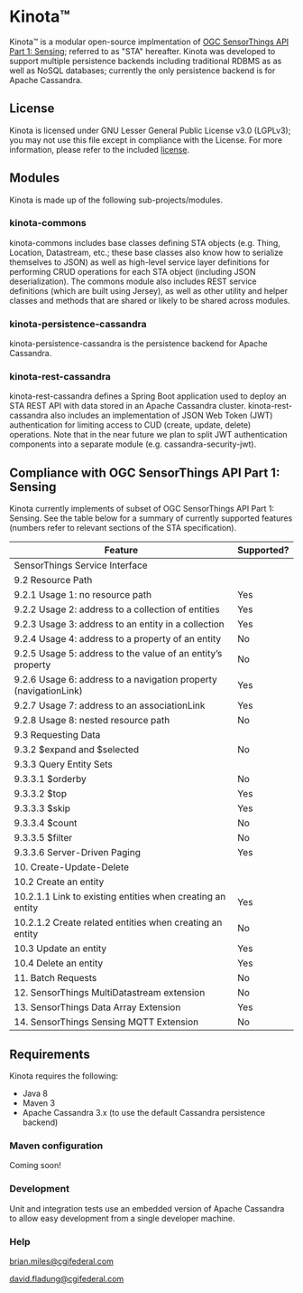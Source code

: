 
# Kinota&trade;

Kinota&trade; is a modular open-source implmentation of
[OGC SensorThings API Part 1: Sensing](http://docs.opengeospatial.org/is/15-078r6/15-078r6.html);
referred to as "STA" hereafter.  Kinota was developed to support multiple persistence backends including traditional
RDBMS as as well as NoSQL databases; currently the only persistence backend is for Apache Cassandra.

## License

Kinota is licensed under GNU Lesser General Public License v3.0 (LGPLv3); you may not use
this file except in compliance with the License.  For more information, please refer to
the included [license](LICENSE.txt).

## Modules

Kinota is made up of the following sub-projects/modules.

### kinota-commons

kinota-commons includes base classes defining STA objects (e.g. Thing, Location, Datastream, etc.; these base classes
also know how to serialize themselves to JSON) as well as high-level service layer definitions for performing CRUD
operations for each STA object (including JSON deserialization).  The commons module also includes REST service
definitions (which are built using Jersey), as well as other utility and helper classes and methods that are shared
or likely to be shared across modules.

### kinota-persistence-cassandra

kinota-persistence-cassandra is the persistence backend for Apache Cassandra.

### kinota-rest-cassandra

kinota-rest-cassandra defines a Spring Boot application used to deploy an STA REST API with data stored in an Apache
Cassandra cluster.  kinota-rest-cassandra also includes an implementation of JSON Web Token (JWT) authentication for
limiting access to CUD (create, update, delete) operations.  Note that in the near future we plan to split JWT
authentication components into a separate module (e.g. cassandra-security-jwt).

## Compliance with OGC SensorThings API Part 1: Sensing

Kinota currently implements of subset of OGC SensorThings API Part 1: Sensing.  See the table below for a summary of
currently supported features (numbers refer to relevant sections of the STA specification).

Feature | Supported?
------- | --------------
SensorThings Service Interface | &nbsp;
9.2 Resource Path | &nbsp;
9.2.1 Usage 1: no resource path | Yes
9.2.2 Usage 2: address to a collection of entities | Yes
9.2.3 Usage 3: address to an entity in a collection | Yes
9.2.4 Usage 4: address to a property of an entity | No
9.2.5 Usage 5: address to the value of an entity’s property | No
9.2.6 Usage 6: address to a navigation property (navigationLink) | Yes
9.2.7 Usage 7: address to an associationLink | Yes
9.2.8 Usage 8: nested resource path | No
9.3 Requesting Data | &nbsp;
9.3.2 $expand and $selected | No
9.3.3 Query Entity Sets | &nbsp;
9.3.3.1 $orderby | No
9.3.3.2 $top | Yes
9.3.3.3 $skip | Yes
9.3.3.4 $count | No
9.3.3.5 $filter | No
9.3.3.6 Server-Driven Paging | Yes
10. Create-Update-Delete | &nbsp;
10.2 Create an entity | &nbsp;
10.2.1.1 Link to existing entities when creating an entity | Yes
10.2.1.2 Create related entities when creating an entity | No
10.3 Update an entity | Yes
10.4 Delete an entity | Yes
11. Batch Requests | No
12. SensorThings MultiDatastream extension | No
13. SensorThings Data Array Extension | Yes
14. SensorThings Sensing MQTT Extension | No

## Requirements

Kinota requires the following:
* Java 8
* Maven 3
* Apache Cassandra 3.x (to use the default Cassandra persistence backend)

### Maven configuration

Coming soon!

### Development

Unit and integration tests use an embedded version of Apache Cassandra to allow easy development from a single
developer machine.

### Help

brian.miles@cgifederal.com

david.fladung@cgifederal.com
